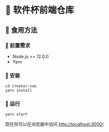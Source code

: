 # 🚀 软件杯前端仓库

## 🍜 食用方法

### 🎒 前置需求

- Node.js >= 12.0.0
- Yarn

### 🍔 安装

```shell
cd creator-vue
yarn install
```

### 🍟 运行

```shell
yarn start
```

现在你可以在浏览器中访问 <http://localhost:3000/>
